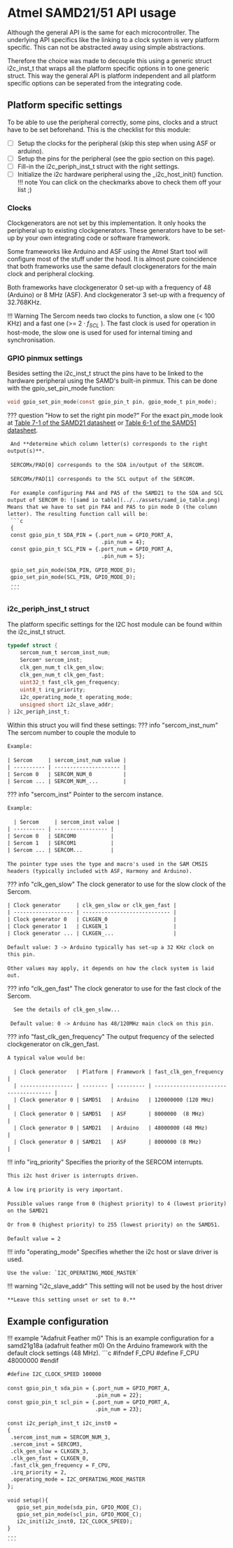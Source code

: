# Atmel SAMD21/51 API usage

Although the general API is the same for each microcontroller. The underlying API specifics like the linking to a clock system is very platform specific. This can not be abstracted away using simple abstractions. 

Therefore the choice was made to decouple this using a generic struct i2c_inst_t that wraps all the platform specific options in to one generic struct. This way the general API is platform independent and all platform specific options can be seperated from the integrating code. 

## Platform specific settings

To be able to use the peripheral correctly, some pins, clocks and a struct have to be set beforehand. This is the checklist for this module:

- [ ] Setup the clocks for the peripheral (skip this step when using ASF or arduino).
- [ ] Setup the pins for the peripheral (see the gpio section on this page).
- [ ] Fill-in the i2c_periph_inst_t struct with the right settings.
- [ ] Initialize the i2c hardware peripheral using the _i2c_host_init() function.
!!! note
    You can click on the checkmarks above to check them off your list ;)

### Clocks

Clockgenerators are not set by this implementation. It only hooks the peripheral up to existing clockgenerators. These generators have to be set-up by your own integrating code or software framework. 

Some frameworks like Arduino and ASF using the Atmel Start tool will configure most of the stuff under the hood. It is almost pure coincidence that both frameworks use the same default clockgenerators for the main clock and peripheral clocking.

Both frameworks have clockgenerator 0 set-up with a frequency of 48 (Arduino) or 8 MHz (ASF). And clockgenerator 3 set-up with a frequency of 32.768KHz. 

!!! Warning
    The Sercom needs two clocks to function, a slow one (< 100 KHz) and a fast one (>= $2 \cdot f_{SCL}$ ). The fast clock is used for operation in host-mode, the slow one is used for used for internal timing and synchronisation.

### GPIO pinmux settings

Besides setting the i2c_inst_t struct the pins have to be linked to the hardware peripheral using the SAMD's built-in pinmux. This can be done with the gpio_set_pin_mode function:

```c
void gpio_set_pin_mode(const gpio_pin_t pin, gpio_mode_t pin_mode);
```

??? question "How to set the right pin mode?"
    For the exact pin_mode look at [Table 7-1 of the SAMD21 datasheet](https://ww1.microchip.com/downloads/aemDocuments/documents/MCU32/ProductDocuments/DataSheets/SAM-D21-DA1-Family-Data-Sheet-DS40001882H.pdf) or [Table 6-1 of  the SAMD51 datasheet](https://ww1.microchip.com/downloads/aemDocuments/documents/MCU32/ProductDocuments/DataSheets/SAM-D5x-E5x-Family-Data-Sheet-DS60001507.pdf).

     And **determine which column letter(s) corresponds to the right output(s)**.
    
     SERCOMx/PAD[0] corresponds to the SDA in/output of the SERCOM.
    
     SERCOMx/PAD[1] corresponds to the SCL output of the SERCOM. 
    
     For example configuring PA4 and PA5 of the SAMD21 to the SDA and SCL output of SERCOM 0: ![samd io table](../../assets/samd_io_table.png) Means that we have to set pin PA4 and PA5 to pin mode D (the column letter). The resulting function call will be:
     ```c
     {
     const gpio_pin_t SDA_PIN = {.port_num = GPIO_PORT_A, 
                                  .pin_num = 4};
     const gpio_pin_t SCL_PIN = {.port_num = GPIO_PORT_A,
                                  .pin_num = 5};
    
     gpio_set_pin_mode(SDA_PIN, GPIO_MODE_D);
     gpio_set_pin_mode(SCL_PIN, GPIO_MODE_D);
     ...
     ```

### i2c_periph_inst_t struct

The platform specific settings for the I2C host module can be found within the i2c_inst_t struct. 

```c
typedef struct {
    sercom_num_t sercom_inst_num;
    Sercom* sercom_inst;
    clk_gen_num_t clk_gen_slow;
    clk_gen_num_t clk_gen_fast;
    uint32_t fast_clk_gen_frequency;
    uint8_t irq_priority;
    i2c_operating_mode_t operating_mode;
    unsigned short i2c_slave_addr;
} i2c_periph_inst_t;
```

Within this struct you will find these settings:
??? info  "sercom_inst_num"
    The sercom number to couple the module to 

    Example: 
    
    | Sercom     | sercom_inst_num value |
    | ---------- | --------------------- |
    | Sercom 0   | SERCOM_NUM_0          |
    | Sercom ... | SERCOM_NUM_...        |

??? info "sercom_inst"
    Pointer to the sercom instance.

    Example:
    
      | Sercom     | sercom_inst value |
    | ---------- | ----------------- |
    | Sercom 0   | SERCOM0           |
    | Sercom 1   | SERCOM1           |
    | Sercom ... | SERCOM...         |
    
    The pointer type uses the type and macro's used in the SAM CMSIS headers (typically included with ASF, Harmony and Arduino).

??? info "clk_gen_slow"
    The clock generator to use for the slow clock of the Sercom.

    | Clock generator     | clk_gen_slow or clk_gen_fast |
    | ------------------- | ---------------------------- |
    | Clock generator 0   | CLKGEN_0                     |
    | Clock generator 1   | CLKGEN_1                     |
    | Clock generator ... | CLKGEN_...                   |
    
    Default value: 3 -> Arduino typically has set-up a 32 KHz clock on this pin. 
    
    Other values may apply, it depends on how the clock system is laid out.

??? info "clk_gen_fast"
     The clock generator to use for the fast clock of the Sercom.
       
      See the details of clk_gen_slow...

     Default value: 0 -> Arduino has 48/120MHz main clock on this pin.

??? info "fast_clk_gen_frequency"
    The output frequency of the selected clockgenerator on clk_gen_fast.
    
    A typical value would be: 

      | Clock generator   | Platform | Framework | fast_clk_gen_frequency                |
      | ----------------- | -------- | --------- | ------------------------------------- |
      | Clock generator 0 | SAMD51   | Arduino   | 120000000 (120 MHz)                   |
      | Clock generator 0 | SAMD51   | ASF       | 8000000  (8 MHz) 			 |
      | Clock generator 0 | SAMD21   | Arduino   | 48000000 (48 MHz)                     |
      | Clock generator 0 | SAMD21   | ASF       | 8000000 (8 MHz)			 |

!!! info "irq_priority"
    Specifies the priority of the SERCOM interrupts. 
    
    This i2c host driver is interrupts driven. 
    
    A low irq priority is very important.
    
    Possible values range from 0 (highest priority) to 4 (lowest priority) on the SAMD21
    
    Or from 0 (highest priority) to 255 (lowest priority) on the SAMD51.
    
    Default value = 2
    
!!! info "operating_mode"
    Specifies whether the i2c host or slave driver is used.
    
    Use the value: `I2C_OPERATING_MODE_MASTER`

!!! warning "i2c_slave_addr"
     This setting will not be used by the host driver
    
    **Leave this setting unset or set to 0.**

## Example configuration

!!! example "Adafruit Feather m0"
    This is an example configuration for a samd21g18a (adafruit feather m0)
    On the Arduino framework with the default clock settings (48 MHz).
    ```c
    #ifndef F_CPU
    #define F_CPU 48000000
    #endif

    #define I2C_CLOCK_SPEED 100000
    
    const gpio_pin_t sda_pin = {.port_num = GPIO_PORT_A,
                                .pin_num = 22};
    const gpio_pin_t scl_pin = {.port_num = GPIO_PORT_A,
                                .pin_num = 23};
    
    const i2c_periph_inst_t i2c_inst0 = 
    {
     .sercom_inst_num = SERCOM_NUM_3,
     .sercom_inst = SERCOM3,
     .clk_gen_slow = CLKGEN_3,
     .clk_gen_fast = CLKGEN_0,
     .fast_clk_gen_frequency = F_CPU,
     .irq_priority = 2,
     .operating_mode = I2C_OPERATING_MODE_MASTER
    };
    
    void setup(){
       gpio_set_pin_mode(sda_pin, GPIO_MODE_C);
       gpio_set_pin_mode(scl_pin, GPIO_MODE_C);
       i2c_init(i2c_inst0, I2C_CLOCK_SPEED);
    }
    ...
    ```
